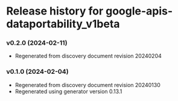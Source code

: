 # Release history for google-apis-dataportability_v1beta

### v0.2.0 (2024-02-11)

* Regenerated from discovery document revision 20240204

### v0.1.0 (2024-02-04)

* Regenerated from discovery document revision 20240130
* Regenerated using generator version 0.13.1

